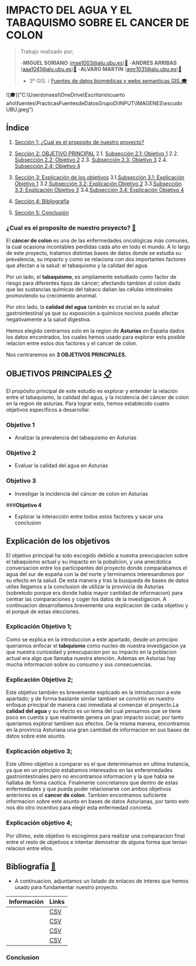 # IMPACTO DEL AGUA Y EL TABAQUISMO SOBRE EL CANCER DE COLON

> Trabajo realizado por;
>
> -**MIGUEL SORIANO** ([mse1003\@alu.ubu.es](mailto:mse1003@alu.ubu.es))[📩](https://emojipedia.org/shortcodes)
> -**ANDRES ARRIBAS** ([aaa1041\@alu.ubu.es](mailto:aaa1041@alu.ubu.es))[📩](https://emojipedia.org/shortcodes)
> -**ALVARO MARTIN** ([amr1031\@alu.ubu.es](mailto:amr1031@alu.ubu.es))[📩](https://emojipedia.org/shortcodes)
> - 3º GIS. / [Fuentes de datos biomédicas y webs semanticas GIS.](https://ubuvirtual.ubu.es/course/view.php?id=14468)[🎓](https://emojipedia.org/shortcodes)

![🎓]("C:\Users\msest\OneDrive\Escritorio\cuarto año\fuentes\PracticasFuentesdeDatosGrupoD\INPUT\IMAGENES\escudo UBU.jpeg")

## Índice

1.  [Sección 1: ¿Cual es el proposito de nuestro proyecto?](#sección-1-¿cual-es-el-proposito-de-nuestro-proyecto-investigación?)

2.  [Sección 2: OBJETIVO PRINCIPAL](#sección-2-OBJETIVO-PRINCIPAL) 2.1. [Subsección 2.1: Objetivo 1](#subsección-21-Objetivo-1) 2.2. [Subsección 2.2: Objetivo 2](#subsección-22-Objetivo-2) 2.3. [Subsección 2.3: Objetivo 3](#subsección-22-Objetivo-3)  2.4. [Subsección 2.4: Objetivo 4](#subsección-24-Objetivo-4)

3.  [Sección 3: Explicación de los objetivos](#sección-3-Explicación-de-los-objetivos) 
3.1.[Subsección 3.1: Explicación Objetivo 1](#subsección-31-Explicación-Objetivo-1) 
3.2.[Subsección 3.2: Explicación Objetivo 2](#subsección-32-Explicación-Objetivo-2) 
3.3.[Subsección 3.3: Explicación Objetivo 3](#subsección-33-Explicación-Objetivo-3) 
3.4.[Subsección 3.4: Explicación Objetivo 4](#subsección-34-Explicación-Objetivo-4)

4.  [Sección 4: Bibliografía](#sección-4-Bibliografía)

5.  [Sección 5: Conclusión](#sección-5-Conclusión)

### ¿Cual es el proposito de nuestro proyecto? [🔎](https://emojipedia.org/shortcodes)

El **cáncer de colon** es una de las enfermedades oncológicas más comunes, la cual ocasiona incontables perdidas cada año en todo el mundo. A lo largo de este proyecto, tratamos distintas bases de datos donde se estudia su prevalencia, su impacto y como se relaciona con dos importantes factores que afectan a la salud: el tabaquismo y la calidad del agua.

Por un lado, el **tabaquismo**, es ampliamente estudiado como factor de riesgo para diferentes tipos de cáncer; afectando tambien al colon dado que las sustancias químicas del tabaco dañan las células intestinales promoviendo su crecimiento anormal.

Por otro lado, la **calidad del agua** también es crucial en la salud gastrointestinal ya que su exposición a químicos nocivos puede afectar negativamente a la salud digestiva.

Hemos elegido centrarnos solo en la region de **Asturias** en España dados los datos encontrados, los cuales hemos usado para explorar esta posible relacion entre estos dos factores y el cancer de colon.

Nos centraremos en **3 OBJETIVOS PRINCIPALES.**

## OBJETIVOS PRINCIPALES [📋](https://emojipedia.org/shortcodes)

El propósito principal de este estudio es explorar y entender la relación entre el tabaquismo, la calidad del agua, y la incidencia del cáncer de colon en la region de asturias. Para lograr esto, hemos establecido cuatro objetivos específicos a desarrollar.

### **Objetivo 1**

-   Analizar la prevalencia del tabaquismo en Asturias

### **Objetivo 2**

-   Evaluar la calidad del agua en Asturias

### **Objetivo 3**

- Investigar la incidencia del cáncer de colon en Asturias

###**Objetivo 4**

- Explorar la interacción entre todos estos factores y sacar una conclusion 


## Explicación de los objetivos

El objetivo principal ha sido escogido debido a nuestra preocupacion sobre el tabaquismo actual y su impacto en la pobalcion, y una anecdotica conversacion entre los participantes del proyecto donde comparabamos el agua del sur de españa con la del norte y terminamos interesandonos por su efecto en la salud. De esta manera y tras la busqueda de bases de datos utiles llegamos a la conclusion de utilizar la provinicia de Asturias (sobretodo porque era donde habia mayor cantidad de informacion) para centrar las comparaciones y coger los datos de la investigacion.
A continuacion desarrollamos brevemente una explicacion de cada objetivo y el porqué de estas elecciones.

### **Explicación Objetivo 1**;

Como se explica en la introduccion a este apartado, desde un principio queriamos enfocar el **tabquismo** como nucleo de nuestra investigacion ya que nuestra curiosidad y preocupacion por su impacto en la poblacion actual era algo que llamaba nuestra atención. Ademas en Asturias hay mucha informacion sobre su consumo y sus consecuencias.

### **Explicación Objetivo 2**;

Este objetivo también es brevemente explicado en la introduccion a este apartado; y de forma bastante similar tambien se convirtió en nuestro enfoque principal de manera casi inmediata al comenzar el proyecto.La **calidad del agua** y su efecto es un tema del cual pensamos que se tiene poco en cuenta y que realmente genera un gran impacto social; por tanto queriamos explorar tambien sus efectos. De la misma manera, encontramos en la provincia Asturiana una gran cantidad de informacion en sus bases de datos sobre este asunto. 

### **Explicación objetivo 3**;

Este ultimo objetivo a comparar es el que determinamos en ultima instancia, ya que en un principio estabamos interesados en las enferemedades gastrointestinales pero no encontramos informacion y la que habia se hallaba de forma caotica. Finalmente concretamos que dentro de estas enfermedades y que pueda poder relacionarse con ambos objetivos anteriores es el **cancer de colon**. Tambien encontramos suficiente informacion sobre este asunto en bases de datos Asturianas, por tanto esto nos dio otro incentivo para elegir esta enfermedad concreta.

### **Explicación objetivo 4**;

Por último, este objetivo lo escogimos para realizar una comparacion final entre el resto de objetivos e intentar demostrar de alguna forma que tenian relacion entre ellos.

## Bibliografía [📰](https://emojipedia.org/shortcodes)

-   A continuacion, adjuntamos un listado de enlaces de interes que hemos usado para fundamentar nuestro proyecto.

| **Información**         | **Links**                                                                                   |
|:------------------------|:--------------------------------------------------------------------------------------------|
|                           | [CSV](https://)                |
|                           | [CSV](https://)                   |
|                           | [CSV](https://) |
|                           | [CSV](https://)               |

### Conclusion



